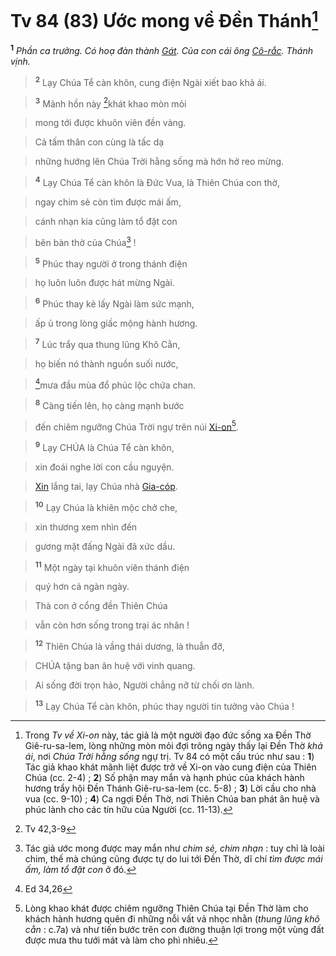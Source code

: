 # Tv 84 (83) Ước mong về Đền Thánh[^1-a57960e9-fad8-42cb-ade8-db4dbc3a75f2]
<sup><b>1</b></sup> *Phần ca trưởng. Có hoạ đàn thành [Gát](). Của con cái ông [Cô-rắc](). Thánh vịnh.*


> <sup><b>2</b></sup> Lạy Chúa Tể càn khôn, cung điện Ngài xiết bao khả ái.
>


> <sup><b>3</b></sup> Mảnh hồn này [^1@-a57960e9-fad8-42cb-ade8-db4dbc3a75f2]khát khao mòn mỏi
>


> mong tới được khuôn viên đền vàng.
>


> Cả tấm thân con cùng là tấc dạ
>


> những hướng lên Chúa Trời hằng sống mà hớn hở reo mừng.
>


> <sup><b>4</b></sup> Lạy Chúa Tể càn khôn là Đức Vua, là Thiên Chúa con thờ,
>


> ngay chim sẻ còn tìm được mái ấm,
>


> cánh nhạn kia cũng làm tổ đặt con
>


> bên bàn thờ của Chúa[^2-a57960e9-fad8-42cb-ade8-db4dbc3a75f2] !
>


> <sup><b>5</b></sup> Phúc thay người ở trong thánh điện
>


> họ luôn luôn được hát mừng Ngài.
>


> <sup><b>6</b></sup> Phúc thay kẻ lấy Ngài làm sức mạnh,
>


> ấp ủ trong lòng giấc mộng hành hương.
>


> <sup><b>7</b></sup> Lúc trẩy qua thung lũng Khô Cằn,
>


> họ biến nó thành nguồn suối nước,
>


> [^2@-a57960e9-fad8-42cb-ade8-db4dbc3a75f2]mưa đầu mùa đổ phúc lộc chứa chan.
>


> <sup><b>8</b></sup> Càng tiến lên, họ càng mạnh bước
>


> đến chiêm ngưỡng Chúa Trời ngự trên núi [Xi-on]()[^3-a57960e9-fad8-42cb-ade8-db4dbc3a75f2].
>


> <sup><b>9</b></sup> Lạy CHÚA là Chúa Tể càn khôn,
>


> xin đoái nghe lời con cầu nguyện.
>


> [Xin]() lắng tai, lạy Chúa nhà [Gia-cóp]().
>


> <sup><b>10</b></sup> Lạy Chúa là khiên mộc chở che,
>


> xin thương xem nhìn đến
>


> gương mặt đấng Ngài đã xức dầu.
>


> <sup><b>11</b></sup> Một ngày tại khuôn viên thánh điện
>


> quý hơn cả ngàn ngày.
>


> Thà con ở cổng đền Thiên Chúa
>


> vẫn còn hơn sống trong trại ác nhân !
>


> <sup><b>12</b></sup> Thiên Chúa là vầng thái dương, là thuẫn đỡ,
>


> CHÚA tặng ban ân huệ với vinh quang.
>


> Ai sống đời trọn hảo, Người chẳng nỡ từ chối ơn lành.
>


> <sup><b>13</b></sup> Lạy Chúa Tể càn khôn, phúc thay người tin tưởng vào Chúa !
>

[^1-a57960e9-fad8-42cb-ade8-db4dbc3a75f2]: Trong *Tv về Xi-on* này, tác giả là một người đạo đức sống xa Đền Thờ Giê-ru-sa-lem, lòng những mòn mỏi đợi trông ngày thấy lại Đền Thờ *khả ái*, nơi *Chúa Trời hằng sống* ngự trị. Tv 84 có một cấu trúc như sau : **1**) Tác giả khao khát mãnh liệt được trở về Xi-on vào cung điện của Thiên Chúa (cc. 2-4) ; **2**) Số phận may mắn và hạnh phúc của khách hành hương trẩy hội Đền Thánh Giê-ru-sa-lem (cc. 5-8) ; **3**) Lời cầu cho nhà vua (cc. 9-10) ; **4**) Ca ngợi Đền Thờ, nơi Thiên Chúa ban phát ân huệ và phúc lành cho các tín hữu của Người (cc. 11-13).
[^2-a57960e9-fad8-42cb-ade8-db4dbc3a75f2]: Tác giả ước mong được may mắn như *chim sẻ, chim nhạn* : tuy chỉ là loài chim, thế mà chúng cũng được tự do lui tới Đền Thờ, dĩ chí *tìm được mái ấm, làm tổ đặt con* ở đó.
[^3-a57960e9-fad8-42cb-ade8-db4dbc3a75f2]: Lòng khao khát được chiêm ngưỡng Thiên Chúa tại Đền Thờ làm cho khách hành hương quên đi những nỗi vất vả nhọc nhằn (*thung lũng khô cằn* : c.7a) và như tiến bước trên con đường thuận lợi trong một vùng đất được mưa thu tưới mát và làm cho phì nhiêu.
[^1@-a57960e9-fad8-42cb-ade8-db4dbc3a75f2]: Tv 42,3-9
[^2@-a57960e9-fad8-42cb-ade8-db4dbc3a75f2]: Ed 34,26